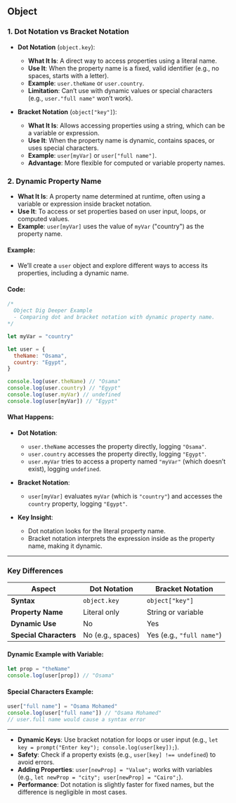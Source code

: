 ## Object

### 1. Dot Notation vs Bracket Notation
- **Dot Notation** (`object.key`):
  - **What It Is**: A direct way to access properties using a literal name.
  - **Use It**: When the property name is a fixed, valid identifier (e.g., no spaces, starts with a letter).
  - **Example**: `user.theName` or `user.country`.
  - **Limitation**: Can’t use with dynamic values or special characters (e.g., `user."full name"` won’t work).

- **Bracket Notation** (`object["key"]`):
  - **What It Is**: Allows accessing properties using a string, which can be a variable or expression.
  - **Use It**: When the property name is dynamic, contains spaces, or uses special characters.
  - **Example**: `user[myVar]` or `user["full name"]`.
  - **Advantage**: More flexible for computed or variable property names.

### 2. Dynamic Property Name
- **What It Is**: A property name determined at runtime, often using a variable or expression inside bracket notation.
- **Use It**: To access or set properties based on user input, loops, or computed values.
- **Example**: `user[myVar]` uses the value of `myVar` ("country") as the property name.

#### Example:
- We’ll create a `user` object and explore different ways to access its properties, including a dynamic name.

#### Code:
```javascript
/*
  Object Dig Deeper Example
  - Comparing dot and bracket notation with dynamic property name.
*/

let myVar = "country"

let user = {
  theName: "Osama",
  country: "Egypt",
}

console.log(user.theName) // "Osama"
console.log(user.country) // "Egypt"
console.log(user.myVar) // undefined
console.log(user[myVar]) // "Egypt"
```

#### What Happens:
- **Dot Notation**:
  - `user.theName` accesses the property directly, logging `"Osama"`.
  - `user.country` accesses the property directly, logging `"Egypt"`.
  - `user.myVar` tries to access a property named `"myVar"` (which doesn’t exist), logging `undefined`.

- **Bracket Notation**:
  - `user[myVar]` evaluates `myVar` (which is `"country"`) and accesses the `country` property, logging `"Egypt"`.

- **Key Insight**:
  - Dot notation looks for the literal property name.
  - Bracket notation interprets the expression inside as the property name, making it dynamic.

---

### Key Differences
| Aspect             | Dot Notation         | Bracket Notation      |
|---------------------|----------------------|------------------------|
| **Syntax**          | `object.key`         | `object["key"]`        |
| **Property Name**   | Literal only         | String or variable     |
| **Dynamic Use**     | No                   | Yes                    |
| **Special Characters** | No (e.g., spaces) | Yes (e.g., `"full name"`) |

#### Dynamic Example with Variable:
```javascript
let prop = "theName"
console.log(user[prop]) // "Osama"
```

#### Special Characters Example:
```javascript
user["full name"] = "Osama Mohamed"
console.log(user["full name"]) // "Osama Mohamed"
// user.full name would cause a syntax error
```

---


- **Dynamic Keys**: Use bracket notation for loops or user input (e.g., `let key = prompt("Enter key"); console.log(user[key]);`).
- **Safety**: Check if a property exists (e.g., `user[key] !== undefined`) to avoid errors.
- **Adding Properties**: `user[newProp] = "Value";` works with variables (e.g., `let newProp = "city"; user[newProp] = "Cairo";`).
- **Performance**: Dot notation is slightly faster for fixed names, but the difference is negligible in most cases.
